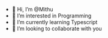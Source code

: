 - 👋 Hi, I’m @Mithu
- 👀 I’m interested in Programming
- 🌱 I’m currently learning Typescript
- 💞️ I’m looking to collaborate with you

<!---
Mithu3311/Mithu3311 is a ✨ special ✨ repository because its `README.md` (this file) appears on your GitHub profile.
You can click the Preview link to take a look at your changes.
--->

